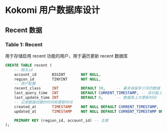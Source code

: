 # Kokomi 用户数据库设计

## Recent 数据

### Table 1: Recent

用于存储启用 recent 功能的用户，用于遍历更新 recent 数据库

```sql
CREATE TABLE recent (
    -- 相关id
    account_id       BIGINT       NOT NULL,
    region_id        TINYINT      NOT NULL,
    -- 用户配置
    recent_class     INT          DEFAULT 30,     -- 最多保留多少天的数据
    last_query_time  INT          DEFAULT CURRENT_TIMESTAMP, -- 该功能上次查询的时间
    last_update_time INT          DEFAULT 0,      -- 数据库上次更新时间
    -- 记录数据创建的时间和更新时间
    created_at       TIMESTAMP    NOT NULL DEFAULT CURRENT_TIMESTAMP,
    updated_at       TIMESTAMP    NOT NULL DEFAULT CURRENT_TIMESTAMP ON UPDATE CURRENT_TIMESTAMP,

    PRIMARY KEY (region_id, account_id) -- 主键
);
```
